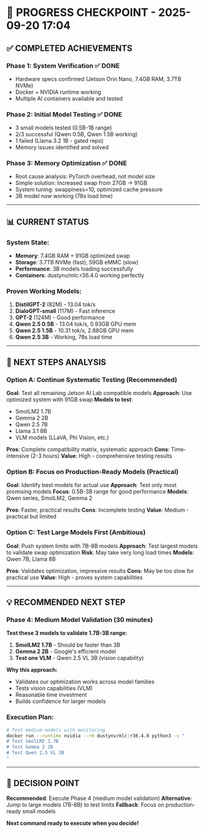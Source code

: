 # 📍 PROGRESS CHECKPOINT - 2025-09-20 17:04

## ✅ **COMPLETED ACHIEVEMENTS**

### **Phase 1: System Verification** ✅ DONE
- Hardware specs confirmed (Jetson Orin Nano, 7.4GB RAM, 3.7TB NVMe)
- Docker + NVIDIA runtime working
- Multiple AI containers available and tested

### **Phase 2: Initial Model Testing** ✅ DONE  
- 3 small models tested (0.5B-1B range)
- 2/3 successful (Qwen 0.5B, Qwen 1.5B working)
- 1 failed (Llama 3.2 1B - gated repo)
- Memory issues identified and solved

### **Phase 3: Memory Optimization** ✅ DONE
- Root cause analysis: PyTorch overhead, not model size
- Simple solution: Increased swap from 27GB → 91GB
- System tuning: swappiness=10, optimized cache pressure
- 3B model now working (78s load time)

---

## 📊 **CURRENT STATUS**

### **System State:**
- **Memory**: 7.4GB RAM + 91GB optimized swap
- **Storage**: 3.7TB NVMe (fast), 59GB eMMC (slow)
- **Performance**: 3B models loading successfully
- **Containers**: dustynv/mlc:r36.4.0 working perfectly

### **Proven Working Models:**
1. **DistilGPT-2** (82M) - 13.04 tok/s
2. **DialoGPT-small** (117M) - Fast inference  
3. **GPT-2** (124M) - Good performance
4. **Qwen 2.5 0.5B** - 13.04 tok/s, 0.93GB GPU mem
5. **Qwen 2.5 1.5B** - 10.31 tok/s, 2.88GB GPU mem
6. **Qwen 2.5 3B** - Working, 78s load time

---

## 🎯 **NEXT STEPS ANALYSIS**

### **Option A: Continue Systematic Testing** (Recommended)
**Goal**: Test all remaining Jetson AI Lab compatible models
**Approach**: Use optimized system with 91GB swap
**Models to test**:
- SmolLM2 1.7B
- Gemma 2 2B  
- Qwen 2.5 7B
- Llama 3.1 8B
- VLM models (LLaVA, Phi Vision, etc.)

**Pros**: Complete compatibility matrix, systematic approach
**Cons**: Time-intensive (2-3 hours)
**Value**: High - comprehensive testing results

### **Option B: Focus on Production-Ready Models** (Practical)
**Goal**: Identify best models for actual use
**Approach**: Test only most promising models
**Focus**: 0.5B-3B range for good performance
**Models**: Qwen series, SmolLM2, Gemma 2

**Pros**: Faster, practical results
**Cons**: Incomplete testing
**Value**: Medium - practical but limited

### **Option C: Test Large Models First** (Ambitious)
**Goal**: Push system limits with 7B-8B models
**Approach**: Test largest models to validate swap optimization
**Risk**: May take very long load times
**Models**: Qwen 7B, Llama 8B

**Pros**: Validates optimization, impressive results
**Cons**: May be too slow for practical use
**Value**: High - proves system capabilities

---

## 💡 **RECOMMENDED NEXT STEP**

### **Phase 4: Medium Model Validation** (30 minutes)
**Test these 3 models to validate 1.7B-3B range:**
1. **SmolLM2 1.7B** - Should be faster than 3B
2. **Gemma 2 2B** - Google's efficient model
3. **Test one VLM** - Qwen 2.5 VL 3B (vision capability)

**Why this approach:**
- Validates our optimization works across model families
- Tests vision capabilities (VLM)
- Reasonable time investment
- Builds confidence for larger models

### **Execution Plan:**
```bash
# Test medium models with monitoring
docker run --runtime nvidia --rm dustynv/mlc:r36.4.0 python3 -c "
# Test SmolLM2 1.7B
# Test Gemma 2 2B  
# Test Qwen 2.5 VL 3B
"
```

---

## 🚀 **DECISION POINT**

**Recommended**: Execute Phase 4 (medium model validation)
**Alternative**: Jump to large models (7B-8B) to test limits
**Fallback**: Focus on production-ready small models

**Next command ready to execute when you decide!**
